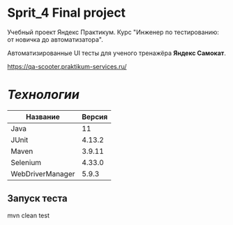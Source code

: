 # Sprit_4 Final project 

Учебный проект Яндекс Практикум.
Курс "Инженер по тестированию: от новичка до автоматизатора".

Автоматизированные UI тесты для ученого тренажёра **Яндекс Самокат**.

https://qa-scooter.praktikum-services.ru/

# _Технологии_
| Название         | Версия |
|------------------|--------|
| Java             | 11     |
| JUnit            | 4.13.2 |
| Maven            | 3.9.11 |
| Selenium         | 4.33.0 |
| WebDriverManager | 5.9.3  |

## Запуск теста
mvn clean test
